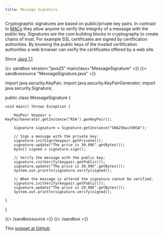 ```yaml
---
title: Message Signature
---
```


Cryptographic signatures are based on public/private key pairs. In contrast
to [MACs](../messageauthenticationcode/) they allow anyone to verify the
integrity of a message with the public key. Signatures are the core building
blocks in cryptography to create chains of trust. For example SSL
certificates are signed by certification authorities. By knowing the public
keys of the trusted certification authorities a web browser can verify the
certificates offered by a web site.

Since [Java 1.1](/jdk/1.1/)

{{< sandbox version="java25" mainclass="MessageSignature" >}}
{{< sandboxsource "MessageSignature.java" >}}

import java.security.KeyPair;
import java.security.KeyPairGenerator;
import java.security.Signature;

public class MessageSignature {

	void main() throws Exception {

		KeyPair keypair = KeyPairGenerator.getInstance("RSA").genKeyPair();

		Signature signature = Signature.getInstance("SHA256withRSA");

		// Sign a message with the private key:
		signature.initSign(keypair.getPrivate());
		signature.update("The price is 39.99€".getBytes());
		byte[] signed = signature.sign();

		// Verify the message with the public key:
		signature.initVerify(keypair.getPublic());
		signature.update("The price is 39.99€".getBytes());
		System.out.println(signature.verify(signed));

		// When the message is altered the signature cannot be verified:
		signature.initVerify(keypair.getPublic());
		signature.update("The price is 29.99€".getBytes());
		System.out.println(signature.verify(signed));

	}

}

{{< /sandboxsource >}}
{{< /sandbox >}}

This [snippet at GitHub](https://github.com/marchof/io.javaalmanac.snippets/tree/master/src/main/java/io/javaalmanac/snippets/security/MessageSignature.java)
